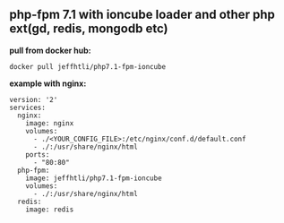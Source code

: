 ## php-fpm 7.1 with ioncube loader and other php ext(gd, redis, mongodb etc)

__pull from docker hub:__
```
docker pull jeffhtli/php7.1-fpm-ioncube
```

__example with nginx:__
```
version: '2'
services:
  nginx:
    image: nginx
    volumes:
      - ./<YOUR_CONFIG_FILE>:/etc/nginx/conf.d/default.conf
      - ./:/usr/share/nginx/html
    ports:
      - "80:80"
  php-fpm:
    image: jeffhtli/php7.1-fpm-ioncube
    volumes:
      - ./:/usr/share/nginx/html
  redis:
    image: redis

```